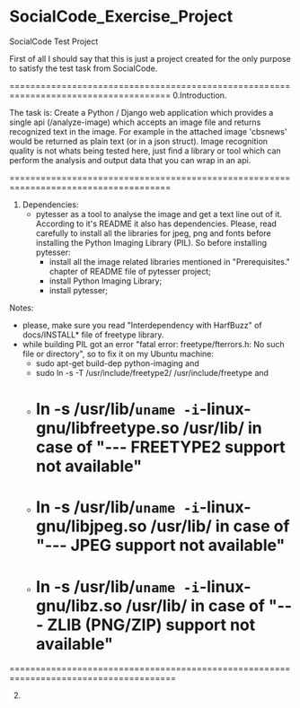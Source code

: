# SocialCode_Exercise_Project
SocialCode Test Project

First of all I should say that this is just a project created for the only purpose to satisfy the test task from SocialCode.

=====================================================================================
0.Introduction.

The task is:
  Create a Python / Django web application which provides a single api (/analyze-image) which accepts an image file and returns recognized text in the image. For example in the attached image 'cbsnews' would be returned as plain text (or in a json struct). Image recognition quality is not whats being tested here, just find a library or tool which can perform the analysis and output data that you can wrap in an api.

=====================================================================================

1. Dependencies:
    - pytesser as a tool to analyse the image and get a text line out of it. According to it's README it also has dependencies. Please, read carefully to install all the libraries for jpeg, png and fonts before installing the Python Imaging Library (PIL).
    So before installing pytesser:
      + install all the image related libraries mentioned in "Prerequisites." chapter of README file of pytesser project;
      + install Python Imaging Library;
      + install pytesser;

Notes:
   - please, make sure you read "Interdependency with HarfBuzz" of docs/INSTALL* file of freetype library.
   - while building PIL got an error "fatal error: freetype/fterrors.h: No such file or directory", so to fix it on my Ubuntu machine:
      * sudo apt-get build-dep python-imaging and
      * sudo ln -s -T /usr/include/freetype2/ /usr/include/freetype and
      * # ln -s /usr/lib/`uname -i`-linux-gnu/libfreetype.so /usr/lib/ in case of "--- FREETYPE2 support not available"
      * # ln -s /usr/lib/`uname -i`-linux-gnu/libjpeg.so /usr/lib/ in case of "--- JPEG support not available"
      * # ln -s /usr/lib/`uname -i`-linux-gnu/libz.so /usr/lib/ in case of "--- ZLIB (PNG/ZIP) support not available"


======================================================================================

2.
